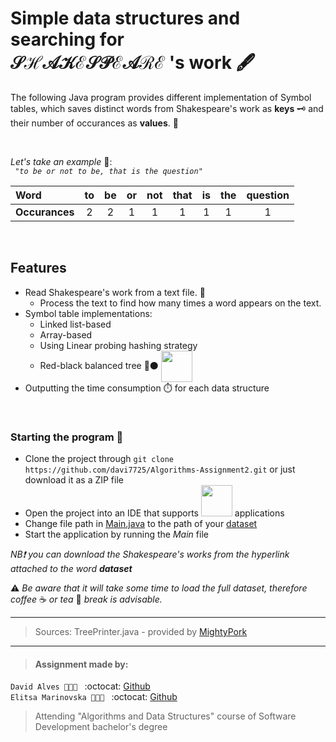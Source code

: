 # Simple data structures and searching for <br/> 𝒮ℋ𝒜𝒦ℰ𝒮𝒫ℰ𝒜ℛℰ  's work :fountain_pen:

The following Java program provides different implementation of Symbol tables, which saves distinct words from Shakespeare's work as **keys** :old_key: and their number of occurances as **values**. 🧮 

<br/>

_Let's take an example_ :eyes:: <br/>
_` "to be or not to be, that is the question"`_

| **Word** | <span>to</span> | be | or | not | that | is | the |question |
| :--- |:---:|:---: | :---:| :---:|:---: | :---:|:---: |:---: |
|**Occurances**|2|2|1|1|1|1|1| 1|

<br/>

## Features
- Read Shakespeare's work from a text file. :scroll:
  - Process the text to find how many times a word appears on the text.
- Symbol table implementations:
  - Linked list-based
  - Array-based
  - Using Linear probing hashing strategy
  - Red-black balanced tree :red_circle::black_circle: <img align="center" height="50" src="https://cdn-images-1.medium.com/max/1600/1*84jyh_SAj6keE5yKgqYDYQ.gif">
- Outputting the time consumption :stopwatch: for each data structure
<br/>

### Starting the program :checkered_flag:
- Clone the project through `git clone https://github.com/davi7725/Algorithms-Assignment2.git` or just download it as a ZIP file
- Open the project into an IDE that supports   <img src="https://waffleio-direct-uploads-production.s3.amazonaws.com/uploads/5b631124103d580013dcf6a4/125516c66e82c728ace21e0d46b9c6ca73929be4a5e8a9429b4de29b2e54267e240dad2c4f89e226b8577a060a3012f316074107baae9b37b4f67e2fd00958a9c3674d71946818a4ead31ab907b826d94685b7b4dc4894be3c77e599935d7c4f5b4cd6a2047ff5db59c24af742eb4c50a1133462e477327c40941a6761.png" height="50">    applications
- Change file path in [Main.java](https://github.com/davi7725/Algorithms_Assignment1/blob/9fdd4a3a62e0165d0f6c28384cf797044385c813/src/main/java/com/cphbusiness/basicalgorithms/Main.java#L31) to the path of your [dataset](https://raw.githubusercontent.com/datsoftlyngby/soft2019spring-algorithms/master/Weeklies/Week_05/Assignment_01/Shakespeare_Complete_Works.txt)
- Start the application by running the *Main* file

_NB❗️ you can download the Shakespeare's works from the hyperlink attached to the word **dataset**_

⚠️ _Be aware that it will take some time to load the full dataset, therefore coffee_ ☕️ _or tea_ 🍵 _break is advisable._
<br/>

____
> Sources:
TreePrinter.java - provided by [MightyPork](https://gist.github.com/MightyPork/3a5b184e8c569d46d58a)
___
> #### Assignment made by:   
`David Alves 👨🏻‍💻 ` :octocat: [Github](https://github.com/davi7725) <br />
`Elitsa Marinovska 👩🏻‍💻 ` :octocat: [Github](https://github.com/elit0451) <br />
> Attending "Algorithms and Data Structures" course of Software Development bachelor's degree
